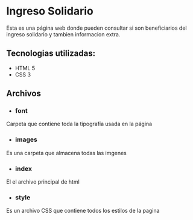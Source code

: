 # Ingreso Solidario
Esta es una página web donde pueden consultar si son beneficiarios del ingreso solidario y tambien informacion extra.

## Tecnologias utilizadas:
- HTML 5
- CSS 3

## Archivos
- ### font
Carpeta que contiene toda la tipografía usada en la página 
- ### images
Es una carpeta que almacena todas las imgenes
- ### index
El el archivo principal de html
- ### style
Es un archivo CSS que contiene todos los estilos de la pagina